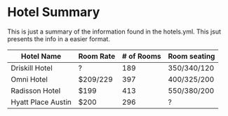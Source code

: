 Hotel Summary
=============
This is just a summary of the information found in the hotels.yml. This jsut presents the info in a easier format.


| Hotel Name         | Room Rate | # of Rooms | Room seating |
| ------------------ | --------- | ---------- | ------------ |
| Driskill Hotel     | ?         | 189        | 350/340/120  |
| Omni Hotel         | $209/229  | 397        | 400/325/200  |
| Radisson Hotel     | $199      | 413        | 550/380/200  |
| Hyatt Place Austin | $200      | 296        | ?            |
